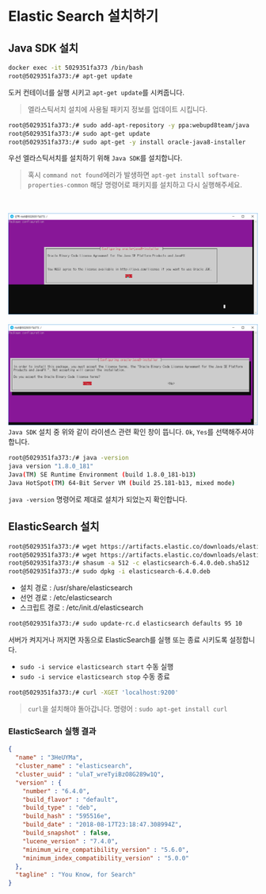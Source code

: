 # Elastic Search 설치하기

## Java SDK 설치

```bash
docker exec -it 5029351fa373 /bin/bash
root@5029351fa373:/# apt-get update
```
도커 컨테이너를 실행 시키고 `apt-get update`를 시켜줍니다.
> 엘라스틱서치 설치에 사용될 패키지 정보를 업데이트 시킵니다.


```bash
root@5029351fa373:/# sudo add-apt-repository -y ppa:webupd8team/java
root@5029351fa373:/# sudo apt-get update
root@5029351fa373:/# sudo apt-get -y install oracle-java8-installer
```
우선 엘라스틱서치를 설치하기 위해 `Java SDK`를 설치합니다.
> 혹시 `command not found`에러가 발생하면 `apt-get install software-properties-common` 해당 명령어로 패키지를 설치하고 다시 실행해주세요.

<br><br>
<img src="https://github.com/wkddnjset/ELK-Tutorial/blob/master/img/엘라스틱_설치_1.png">
<br><br>
<img src="https://github.com/wkddnjset/ELK-Tutorial/blob/master/img/엘라스틱_설치_2.png">
`Java SDK` 설치 중 위와 같이 라이센스 관련 확인 창이 뜹니다. `Ok`, `Yes`를 선택해주셔야합니다.

```bash
root@5029351fa373:/# java -version
java version "1.8.0_181"
Java(TM) SE Runtime Environment (build 1.8.0_181-b13)
Java HotSpot(TM) 64-Bit Server VM (build 25.181-b13, mixed mode)
```
`java -version` 명령어로 제대로 설치가 되었는지 확인합니다.

## ElasticSearch 설치

```bash
root@5029351fa373:/# wget https://artifacts.elastic.co/downloads/elasticsearch/elasticsearch-6.4.0.deb
root@5029351fa373:/# wget https://artifacts.elastic.co/downloads/elasticsearch/elasticsearch-6.4.0.deb.sha512
root@5029351fa373:/# shasum -a 512 -c elasticsearch-6.4.0.deb.sha512 
root@5029351fa373:/# sudo dpkg -i elasticsearch-6.4.0.deb
```
- 설치 경로 : /usr/share/elasticsearch
- 선언 경로 : /etc/elasticsearch
- 스크립트 경로 : /etc/init.d/elasticsearch

```bash
root@5029351fa373:/# sudo update-rc.d elasticsearch defaults 95 10
```
서버가 켜지거나 꺼지면 자동으로 ElasticSearch를 실행 또는 종료 시키도록 설정합니다.
- `sudo -i service elasticsearch start` 수동 실행
- `sudo -i service elasticsearch stop` 수동 종료

```bash
root@5029351fa373:/# curl -XGET 'localhost:9200'
```
> `curl`을 설치해야 돌아갑니다. 명령어 : `sudo apt-get install curl`

### ElasticSearch 실행 결과
```json
{
  "name" : "3HeUYMa",
  "cluster_name" : "elasticsearch",
  "cluster_uuid" : "ulaT_wreTyiBzO8G289w1Q",
  "version" : {
    "number" : "6.4.0",
    "build_flavor" : "default",
    "build_type" : "deb",
    "build_hash" : "595516e",
    "build_date" : "2018-08-17T23:18:47.308994Z",
    "build_snapshot" : false,
    "lucene_version" : "7.4.0",
    "minimum_wire_compatibility_version" : "5.6.0",
    "minimum_index_compatibility_version" : "5.0.0"
  },
  "tagline" : "You Know, for Search"
}
```